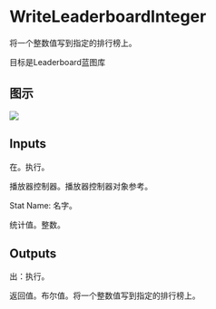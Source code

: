 # WriteLeaderboardInteger

将一个整数值写到指定的排行榜上。

目标是Leaderboard蓝图库

## 图示

![]($-20221218-20162702.png)

## Inputs

在。执行。

播放器控制器。播放器控制器对象参考。

Stat Name: 名字。

统计值。整数。  

## Outputs

出：执行。

返回值。布尔值。将一个整数值写到指定的排行榜上。
